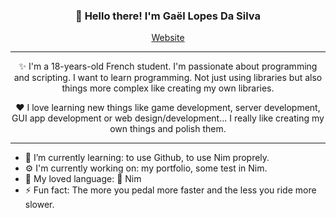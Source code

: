 ﻿<h3 align="center">👋 Hello there! I'm Gaël Lopes Da Silva</h3>
<p align="center">
  <a href="https://gael-lopes-da-silva.github.io/MyPortfolio/">Website</a>
</p>

---

<p align="center">✨ I'm a 18-years-old French student. I'm passionate about programming and scripting. I want to learn programming. Not just using libraries but also things more complex like creating my own libraries.</p>

<p align="center">❤️ I love learning new things like game development, server development, GUI app development or web design/development... I really like creating my own things and polish them.</p>

---

- 🌱 I’m currently learning: to use Github, to use Nim proprely.
- ⚙️ I'm currently working on: my portfolio, some test in Nim. 
- 📖 My loved language: 👑 Nim
- ⚡ Fun fact: The more you pedal more faster and the less you ride more slower.